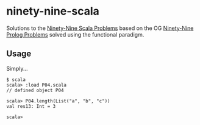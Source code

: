 # ninety-nine-scala
Solutions to the [Ninety-Nine Scala Problems](https://aperiodic.net/phil/scala/s-99/) based on the OG [Ninety-Nine Prolog Problems](https://www.ic.unicamp.br/~meidanis/courses/mc336/2009s2/prolog/problemas/) solved using the functional paradigm.

## Usage
Simply...
```
$ scala
scala> :load P04.scala
// defined object P04

scala> P04.length(List("a", "b", "c"))
val res13: Int = 3

scala>
```
